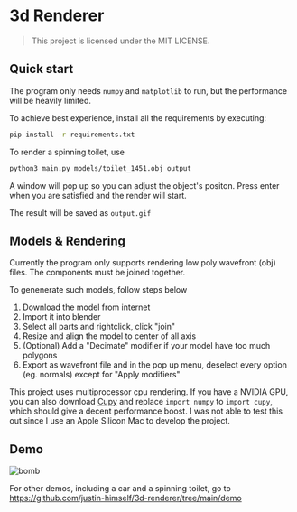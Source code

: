 # 3d Renderer

> This project is licensed under the MIT LICENSE.


## Quick start 

The program only needs `numpy` and `matplotlib` to run, but the performance will be heavily limited.

To achieve best experience, install all the requirements by executing:

```bash
pip install -r requirements.txt
```

To render a spinning toilet, use 

```bash
python3 main.py models/toilet_1451.obj output
```

A window will pop up so you can adjust the object's positon. Press enter when you are satisfied and the render will start.

The result will be saved as `output.gif`

## Models & Rendering

Currently the program only supports rendering low poly wavefront (obj) files. The components must be joined together.

To genenerate such models, follow steps below

1. Download the model from internet
2. Import it into blender
3. Select all parts and rightclick, click "join"
4. Resize and align the model to center of all axis
5. (Optional) Add a "Decimate" modifier if your model have too much polygons
6. Export as wavefront file and in the pop up menu, deselect every option (eg. normals) except for "Apply modifiers"

This project uses multiprocessor cpu rendering. If you have a NVIDIA GPU, you can also download [Cupy](https://cupy.dev/) and replace `import numpy` to `import cupy`, which should give a decent performance boost. I was not able to test this out since I use an Apple Silicon Mac to develop the project.

## Demo 

![bomb](https://github.com/justin-himself/3d-renderer/blob/main/demo/bomb.gif?raw=true)

For other demos, including a car and a spinning toilet, go to  
https://github.com/justin-himself/3d-renderer/tree/main/demo